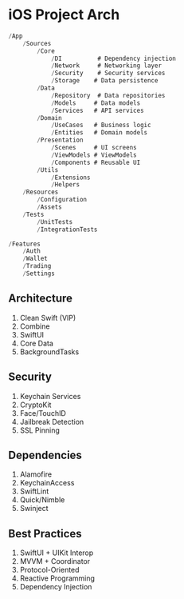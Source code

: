 # iOS Project Arch

```swift
/App
    /Sources
        /Core
            /DI          # Dependency injection
            /Network     # Networking layer
            /Security    # Security services
            /Storage    # Data persistence
        /Data
            /Repository  # Data repositories
            /Models     # Data models
            /Services   # API services
        /Domain
            /UseCases   # Business logic
            /Entities   # Domain models
        /Presentation
            /Scenes     # UI screens
            /ViewModels # ViewModels
            /Components # Reusable UI
        /Utils
            /Extensions
            /Helpers
    /Resources
        /Configuration
        /Assets
    /Tests
        /UnitTests
        /IntegrationTests

/Features
    /Auth
    /Wallet
    /Trading
    /Settings
```

## Architecture
1. Clean Swift (VIP)
2. Combine
3. SwiftUI
4. Core Data
5. BackgroundTasks

## Security
1. Keychain Services
2. CryptoKit
3. Face/TouchID
4. Jailbreak Detection
5. SSL Pinning

## Dependencies
1. Alamofire
2. KeychainAccess
3. SwiftLint
4. Quick/Nimble
5. Swinject

## Best Practices
1. SwiftUI + UIKit Interop
2. MVVM + Coordinator
3. Protocol-Oriented
4. Reactive Programming
5. Dependency Injection
